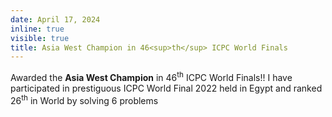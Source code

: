 ```yaml
---
date: April 17, 2024
inline: true
visible: true
title: Asia West Champion in 46<sup>th</sup> ICPC World Finals
---
```

<p> Awarded the <b>Asia West Champion</b> in 46<sup>th</sup> ICPC World Finals!! I have participated in prestiguous ICPC World Final 2022 held in Egypt and ranked 26<sup>th</sup> in World by solving 6 problems </p>